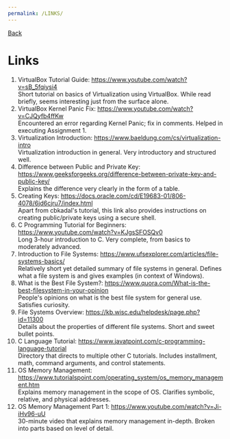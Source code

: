 ```yaml
---
permalink: /LINKS/
---
```


[Back](https://kalooshfv.github.io/os222/)
<br>

# Links

1. VirtualBox Tutorial Guide: https://www.youtube.com/watch?v=sB_5fqiysi4 <br>
Short tutorial on basics of Virtualization using VirtualBox. While read briefly, seems interesting just from the surface alone.
2. VirtualBox Kernel Panic Fix: https://www.youtube.com/watch?v=CJQyfb4ffKw <br>
Encountered an error regarding Kernel Panic; fix in comments. Helped in executing Assignment 1.
3. Virtualization Introduction: https://www.baeldung.com/cs/virtualization-intro <br>
Virtualization introduction in general. Very introductory and structured well. <br>
4. Difference between Public and Private Key: https://www.geeksforgeeks.org/difference-between-private-key-and-public-key/ <br>
Explains the difference very clearly in the form of a table. <br>
5. Creating Keys: https://docs.oracle.com/cd/E19683-01/806-4078/6jd6cjru7/index.html <br>
Apart from cbkadal's tutorial, this link also provides instructions on creating public/private keys using a secure shell. <br>
6. C Programming Tutorial for Beginners: https://www.youtube.com/watch?v=KJgsSFOSQv0 <br>
Long 3-hour introduction to C. Very complete, from basics to moderately advanced. <br>
7. Introduction to File Systems: https://www.ufsexplorer.com/articles/file-systems-basics/ <br>
Relatively short yet detailed summary of file systems in general. Defines what a file system is and gives examples (in context of Windows). <br>
8. What is the Best File System?: https://www.quora.com/What-is-the-best-filesystem-in-your-opinion <br>
People's opinions on what is the best file system for general use. Satisfies curiosity. <br>
9. File Systems Overview: https://kb.wisc.edu/helpdesk/page.php?id=11300 <br>
Details about the properties of different file systems. Short and sweet bullet points.
10. C Language Tutorial: https://www.javatpoint.com/c-programming-language-tutorial <br>
Directory that directs to multiple other C tutorials. Includes installment, math, command arguments, and control statements.
11. OS Memory Management: https://www.tutorialspoint.com/operating_system/os_memory_management.htm <br>
Explains memory management in the scope of OS. Clarifies symbolic, relative, and physical addresses.
12. OS Memory Management Part 1: https://www.youtube.com/watch?v=Ji-iHv96-uU <br>
30-minute video that explains memory management in-depth. Broken into parts based on level of detail. <br>

